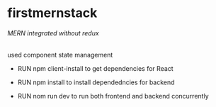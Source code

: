 # firstmernstack

###### MERN integrated without redux

used component state management

* RUN npm client-install to get dependencies for React


* RUN npm install to install dependedncies for backend


* RUN nom run dev to run both frontend and backend concurrently
